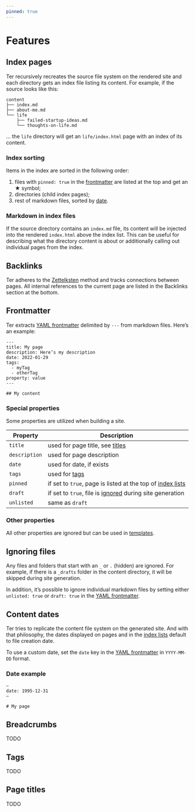```yaml
---
pinned: true
---
```


# Features

## Index pages

Ter recursively recreates the source file system on the rendered site and each
directory gets an index file listing its content. For example, if the source
looks like this:

```
content
├── index.md
├── about-me.md
└── life
    ├── failed-startup-ideas.md
    └── thoughts-on-life.md
```

... the `life` directory will get an `life/index.html` page with an index of its
content.

### Index sorting

Items in the index are sorted in the following order:

1. files with `pinned: true` in the [frontmatter](features#frontmatter) are
   listed at the top and get an ★ symbol;
2. directories (child index pages);
3. rest of markdown files, sorted by [date](features#content-dates).

### Markdown in index files

If the source directory contains an `index.md` file, its content will be
injected into the rendered `index.html` above the index list. This can be useful
for describing what the directory content is about or additionally calling out
individual pages from the index.

## Backlinks

Ter adheres to the [Zettelksten](/zettelkasten.md) method and tracks connections
between pages. All internal references to the current page are listed in the
Backlinks section at the bottom.

## Frontmatter

Ter extracts [YAML frontmatter](https://jekyllrb.com/docs/front-matter/)
delimited by `---` from markdown files. Here’s an example:

```
---
title: My page
description: Here’s my description
date: 2022-01-29
tags:
  - myTag
  - otherTag
property: value
---

## My content
```

### Special properties

Some properties are utilized when building a site.

| Property      | Description                                                                 |
| ------------- | --------------------------------------------------------------------------- |
| `title`       | used for page title, see [titles](#titles)                                  |
| `description` | used for page description                                                   |
| `date`        | used for date, if exists                                                    |
| `tags`        | used for [tags](#tags)                                                      |
| `pinned`      | if set to `true`, page is listed at the top of [index lists](#index-pages)  |
| `draft`       | if set to `true`, file is [ignored](#ignoring-files) during site generation |
| `unlisted`    | same as `draft`                                                             |

### Other properties

All other properties are ignored but can be used in
[templates](/customize.md#templates).

## Ignoring files

Any files and folders that start with an `_` or `.` (hidden) are ignored. For
example, if there is a `_drafts` folder in the content directory, it will be
skipped during site generation.

In addition, it’s possible to ignore individual markdown files by setting either
`unlisted: true` or `draft: true` in the [YAML frontmatter](#frontmatter).

## Content dates

Ter tries to replicate the content file system on the generated site. And with
that philosophy, the dates displayed on pages and in the
[index lists](#index-pages) default to file creation date.

To use a custom date, set the `date` key in the [YAML frontmatter](#frontmatter)
in `YYYY-MM-DD` format.

### Date example

```
—
date: 1995-12-31
—

# My page
```

## Breadcrumbs

TODO

## Tags

TODO

## Page titles

TODO
